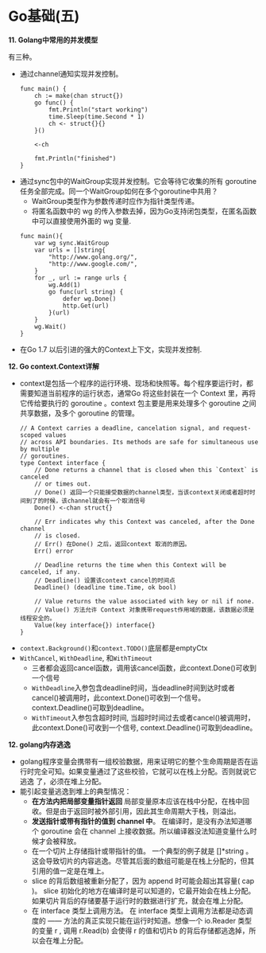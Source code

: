 # Go基础(五)

**11. Golang中常用的并发模型**

有三种。
- 通过channel通知实现并发控制。
    ```
    func main() {
        ch := make(chan struct{})
        go func() {
            fmt.Println("start working")
            time.Sleep(time.Second * 1)
            ch <- struct{}{}
        }()

        <-ch

        fmt.Println("finished")
    }
    ```
- 通过sync包中的WaitGroup实现并发控制。它会等待它收集的所有 goroutine 任务全部完成。同一个WaitGroup如何在多个goroutine中共用？
    - WaitGroup类型作为参数传递时应作为指针类型传递。
    - 将匿名函数中的 wg 的传入参数去掉，因为Go支持闭包类型，在匿名函数中可以直接使用外面的 wg 变量.
    ```
    func main(){
        var wg sync.WaitGroup
        var urls = []string{
            "http://www.golang.org/",
            "http://www.google.com/",
        }
        for _, url := range urls {
            wg.Add(1)
            go func(url string) {
                defer wg.Done()
                http.Get(url)
            }(url)
        }
        wg.Wait()
    }
    ```
- 在Go 1.7 以后引进的强大的Context上下文，实现并发控制.

**12. Go context.Context详解**
- context是包括一个程序的运行环境、现场和快照等。每个程序要运行时，都需要知道当前程序的运行状态，通常Go 将这些封装在一个 Context 里，再将它传给要执行的 goroutine 。context 包主要是用来处理多个 goroutine 之间共享数据，及多个 goroutine 的管理。
    ```
    // A Context carries a deadline, cancelation signal, and request-scoped values
    // across API boundaries. Its methods are safe for simultaneous use by multiple
    // goroutines.
    type Context interface {
        // Done returns a channel that is closed when this `Context` is canceled
        // or times out.
        // Done() 返回一个只能接受数据的channel类型，当该context关闭或者超时时间到了的时候，该channel就会有一个取消信号
        Done() <-chan struct{}

        // Err indicates why this Context was canceled, after the Done channel
        // is closed.
        // Err() 在Done() 之后，返回context 取消的原因。
        Err() error

        // Deadline returns the time when this Context will be canceled, if any.
        // Deadline() 设置该context cancel的时间点
        Deadline() (deadline time.Time, ok bool)

        // Value returns the value associated with key or nil if none.
        // Value() 方法允许 Context 对象携带request作用域的数据，该数据必须是线程安全的。
        Value(key interface{}) interface{}
    }
    ```
- `context.Background()`和`context.TODO()`底层都是emptyCtx
- `WithCancel`, `WithDeadline`, 和`WithTimeout`
    - 三者都会返回cancel函数，调用该cancel函数，此context.Done()可收到一个信号
    - `WithDeadline`入参包含deadline时间，当deadline时间到达时或者cancel()被调用时，此context.Done()可收到一个信号。context.Deadline()可取到deadline。
    - `WithTimeout`入参包含超时时间, 当超时时间过去或者cancel()被调用时，此context.Done()可收到一个信号, context.Deadline()可取到deadline。

**12. golang内存逃逸**
- golang程序变量会携带有一组校验数据，用来证明它的整个生命周期是否在运行时完全可知。如果变量通过了这些校验，它就可以在栈上分配。否则就说它 逃逸 了，必须在堆上分配。
- 能引起变量逃逸到堆上的典型情况：
    - **在方法内把局部变量指针返回** 局部变量原本应该在栈中分配，在栈中回收。但是由于返回时被外部引用，因此其生命周期大于栈，则溢出。
    - **发送指针或带有指针的值到 channel 中**。 在编译时，是没有办法知道哪个 goroutine 会在 channel 上接收数据。所以编译器没法知道变量什么时候才会被释放。
    - 在一个切片上存储指针或带指针的值。 一个典型的例子就是 []*string 。这会导致切片的内容逃逸。尽管其后面的数组可能是在栈上分配的，但其引用的值一定是在堆上。
    - slice 的背后数组被重新分配了，因为 append 时可能会超出其容量( cap )。 slice 初始化的地方在编译时是可以知道的，它最开始会在栈上分配。如果切片背后的存储要基于运行时的数据进行扩充，就会在堆上分配。
    - 在 interface 类型上调用方法。 在 interface 类型上调用方法都是动态调度的 —— 方法的真正实现只能在运行时知道。想像一个 io.Reader 类型的变量 r , 调用 r.Read(b) 会使得 r 的值和切片b 的背后存储都逃逸掉，所以会在堆上分配。
